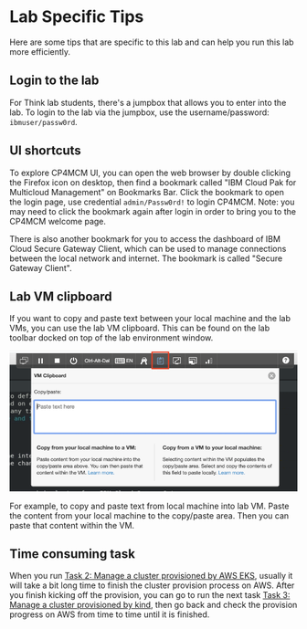 # Lab Specific Tips

Here are some tips that are specific to this lab and can help you run this lab more efficiently.

## Login to the lab

For Think lab students, there's a jumpbox that allows you to enter into the lab. To login to the lab via the
jumpbox, use the username/password: `ibmuser/passw0rd`.

## UI shortcuts

To explore CP4MCM UI, you can open the web browser by double clicking the Firefox icon on desktop, then find
a bookmark called "IBM Cloud Pak for Multicloud Management" on Bookmarks Bar. Click the bookmark to open the
login page, use credential `admin/Passw0rd!` to login CP4MCM. Note: you may need to click the bookmark again
after login in order to bring you to the CP4MCM welcome page.

There is also another bookmark for you to access the dashboard of IBM Cloud Secure Gateway Client, which can
be used to manage connections between the local network and internet. The bookmark is called "Secure Gateway
Client".

## Lab VM clipboard

If you want to copy and paste text between your local machine and the lab VMs, you can use the lab VM clipboard.
This can be found on the lab toolbar docked on top of the lab environment window.

![Figure: Lab VM Clipboard](docs/images/lab-vm-clipboard.png)

For example, to copy and paste text from local machine into lab VM. Paste the content from your local machine to
the copy/paste area. Then you can paste that content within the VM.

## Time consuming task

When you run [Task 2: Manage a cluster provisioned by AWS EKS](docs/task2/), usually it will take a bit long time to finish
the cluster provision process on AWS. After you finish kicking off the provision, you can go to run the next
task [Task 3: Manage a cluster provisioned by kind](docs/task3/), then go back and check the provision progress on AWS from
time to time until it is finished.
